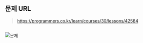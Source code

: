 ## 문제 URL
> https://programmers.co.kr/learn/courses/30/lessons/42584
## 
![문제](https://user-images.githubusercontent.com/26268498/79432088-4db3a780-8006-11ea-8580-7e566df2dddd.PNG)

